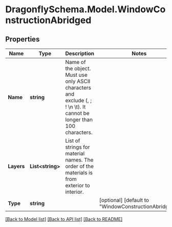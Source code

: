 
# DragonflySchema.Model.WindowConstructionAbridged

## Properties

Name | Type | Description | Notes
------------ | ------------- | ------------- | -------------
**Name** | **string** | Name of the object. Must use only ASCII characters and exclude (, ; ! \\n \\t). It cannot be longer than 100 characters. | 
**Layers** | **List&lt;string&gt;** | List of strings for material names. The order of the materials is from exterior to interior. | 
**Type** | **string** |  | [optional] [default to "WindowConstructionAbridged"]

[[Back to Model list]](../README.md#documentation-for-models)
[[Back to API list]](../README.md#documentation-for-api-endpoints)
[[Back to README]](../README.md)

